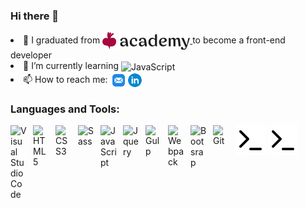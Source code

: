 ### Hi there 👋



<li> 🔭 I graduated from <a href="https://beetrootacademy.com"><img align="center" alt="beetroot_academy" width="140px" src="./img/beetroot_academy.svg"/> </a> to become a front-end developer </li>
<li> 🌱 I’m currently learning <img align="center" alt="JavaScript" width="26px" src="https://cdn.jsdelivr.net/gh/devicons/devicon/icons/react/react-original.svg" style="padding-right:10px;" /> </li>
<li>📫 How to reach me: <a href="mailto:dmytro.hordus@gmail.com"> <img align="center" alt="email" width="26px" src="./img/email.svg"/></a><a href="https://www.linkedin.com/in/dmytro-hordus/"><img align="center" alt="linkedin" width="26px" src="./img/linkedin.svg"/></a></li>

### Languages and Tools:
<img align="left" alt="Visual Studio Code" width="26px" src="https://cdn.jsdelivr.net/gh/devicons/devicon/icons/vscode/vscode-original.svg" style="padding-right:10px;" />
<img align="left" alt="HTML5" width="26px" src="https://cdn.jsdelivr.net/gh/devicons/devicon/icons/html5/html5-original.svg" style="padding-right:10px;" />
<img align="left" alt="CSS3" width="26px" src="https://cdn.jsdelivr.net/gh/devicons/devicon/icons/css3/css3-original.svg" style="padding-right:10px;" />
<img align="left" alt="Sass" width="26px" src="https://cdn.jsdelivr.net/gh/devicons/devicon/icons/sass/sass-original.svg" style="padding-right:10px;" />
<img align="left" alt="JavaScript" width="26px" src="https://cdn.jsdelivr.net/gh/devicons/devicon/icons/javascript/javascript-original.svg" style="padding-right:10px;" />
<img align="left" alt="Jquery" width="26px" src="https://cdn.jsdelivr.net/gh/devicons/devicon/icons/jquery/jquery-original.svg" style="padding-right:10px;" />
<img align="left" alt="Gulp" width="26px" src="https://cdn.jsdelivr.net/gh/devicons/devicon/icons/gulp/gulp-plain.svg" style="padding-right:10px;" />
<img align="left" alt="Webpack" width="26px" src="https://cdn.jsdelivr.net/gh/devicons/devicon/icons/webpack/webpack-original.svg" style="padding-right:10px;" />
<img align="left" alt="Bootsrap" width="26px" src="https://cdn.jsdelivr.net/gh/devicons/devicon/icons/bootstrap/bootstrap-original.svg" style="padding-right:10px;" />
<img align="left" alt="Git" width="26px" src="https://cdn.jsdelivr.net/gh/devicons/devicon/icons/git/git-original.svg" style="padding-right:10px;"/>
<!--<img align="left" alt="GitHub" width="26px" src="https://user-images.githubusercontent.com/3369400/139447912-e0f43f33-6d9f-45f8-be46-2df5bbc91289.png" style="padding-right:10px;" />
<img align="left" alt="GitHub" width="26px" src="https://user-images.githubusercontent.com/3369400/139448065-39a229ba-4b06-434b-bc67-616e2ed80c8f.png" style="padding-right:10px;" />-->
<!--<img align="left" alt="Terminal" width="26px" src="./img/terminal-light.svg" @media (prefers-color-scheme: dark) {desplay:none} />
<img align="left" alt="Terminal" width="26px" src="./img/terminal-dark.svg" />-->
<picture>
      <source 
        srcset="./img/github-dark.svg"
        media="(prefers-color-scheme: dark)"
      />
      <source
        srcset="./img/github-light.svg"
        media="(prefers-color-scheme: light), (prefers-color-scheme: no-preference)"
      />
      <img src="./img/terminal-light.svg" />
    </picture>
<picture>
      <source 
        srcset="./img/terminal-dark.svg"
        media="(prefers-color-scheme: dark)"
      />
      <source
        srcset="./img/terminal-light.svg"
        media="(prefers-color-scheme: light), (prefers-color-scheme: no-preference)"
      />
      <img src="./img/terminal-light.svg" />
    </picture>

<!--
**IsaacAzimovUA/IsaacAzimovUA** is a ✨ _special_ ✨ repository because its `README.md` (this file) appears on your GitHub profile.

Here are some ideas to get you started:

- 🔭 I’m currently working on ...
- 🌱 I’m currently learning ...
- 👯 I’m looking to collaborate on ...
- 🤔 I’m looking for help with ...
- 💬 Ask me about ...
- 📫 How to reach me: ...
- 😄 Pronouns: ...
- ⚡ Fun fact: ...
-->

